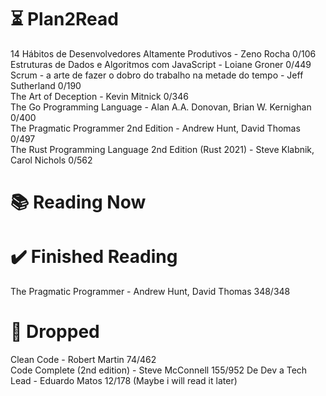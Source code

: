 # ⏳ Plan2Read

14 Hábitos de Desenvolvedores Altamente Produtivos - Zeno Rocha 0/106  
Estruturas de Dados e Algoritmos com JavaScript - Loiane Groner 0/449  
Scrum - a arte de fazer o dobro do trabalho na metade do tempo - Jeff Sutherland 0/190  
The Art of Deception - Kevin Mitnick 0/346  
The Go Programming Language - Alan A.A. Donovan, Brian W. Kernighan 0/400  
The Pragmatic Programmer 2nd Edition - Andrew Hunt, David Thomas 0/497  
The Rust Programming Language 2nd Edition (Rust 2021) - Steve Klabnik, Carol Nichols 0/562  

# 📚 Reading Now


# ✔️ Finished Reading

The Pragmatic Programmer - Andrew Hunt, David Thomas 348/348

# 🫗 Dropped

Clean Code - Robert Martin 74/462   
Code Complete (2nd edition) - Steve McConnell 155/952 
De Dev a Tech Lead - Eduardo Matos 12/178 (Maybe i will read it later)  

